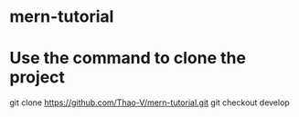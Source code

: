 # mern-tutorial

# Use the command to clone the project
git clone https://github.com/Thao-V/mern-tutorial.git
git checkout develop